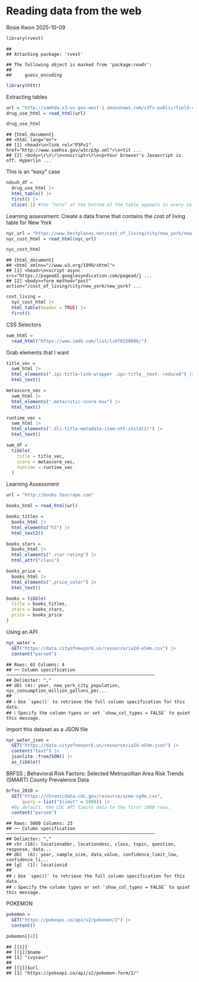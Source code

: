 Reading data from the web
================
Rosie Kwon
2025-10-09

``` r
library(rvest)
```

    ## 
    ## Attaching package: 'rvest'

    ## The following object is masked from 'package:readr':
    ## 
    ##     guess_encoding

``` r
library(httr)
```

Extracting tables

``` r
url = "http://samhda.s3-us-gov-west-1.amazonaws.com/s3fs-public/field-uploads/2k15StateFiles/NSDUHsaeShortTermCHG2015.htm"
drug_use_html = read_html(url)

drug_use_html
```

    ## {html_document}
    ## <html lang="en">
    ## [1] <head>\n<link rel="P3Pv1" href="http://www.samhsa.gov/w3c/p3p.xml">\n<tit ...
    ## [2] <body>\r\n\r\n<noscript>\r\n<p>Your browser's Javascript is off. Hyperlin ...

This is an “easy” case

``` r
ndsuh_df = 
  drug_use_html |> 
  html_table() |> 
  first() |> 
  slice(-1) #the “note” at the bottom of the table appears in every column in the first row. We need to remove that
```

Learning assessment: Create a data frame that contains the cost of
living table for New York

``` r
nyc_url = "https://www.bestplaces.net/cost_of_living/city/new_york/new_york"
nyc_cost_html = read_html(nyc_url)

nyc_cost_html
```

    ## {html_document}
    ## <html xmlns="//www.w3.org/1999/xhtml">
    ## [1] <head>\n<script async src="https://pagead2.googlesyndication.com/pagead/j ...
    ## [2] <body><form method="post" action="/cost_of_living/city/new_york/new_york? ...

``` r
cost_living =
  nyc_cost_html |> 
  html_table(header = TRUE) |> 
  first() 
```

CSS Selectors

``` r
swm_html = 
  read_html("https://www.imdb.com/list/ls070150896/")
```

Grab elements that I want

``` r
title_vec = 
  swm_html |> 
  html_elements(".ipc-title-link-wrapper .ipc-title__text--reduced") |> 
  html_text()

metascore_vec = 
  swm_html |>
  html_elements(".metacritic-score-box") |>
  html_text()

runtime_vec = 
  swm_html |>
  html_elements(".dli-title-metadata-item:nth-child(2)") |>
  html_text()

swm_df =
  tibble(
    title = title_vec,
    score = metascore_vec,
    runtime = runtime_vec
  )
```

Learning Assessment

``` r
url = "http://books.toscrape.com"

books_html = read_html(url)

books_titles = 
  books_html |> 
  html_elements("h3") |>
  html_text2()

books_stars = 
  books_html |>
  html_elements(".star-rating") |>
  html_attr("class")

books_price = 
  books_html |>
  html_elements(".price_color") |>
  html_text()

books = tibble(
  title = books_titles,
  stars = books_stars,
  price = books_price
)
```

Using an API

``` r
nyc_water = 
  GET("https://data.cityofnewyork.us/resource/ia2d-e54m.csv") |> 
  content("parsed")
```

    ## Rows: 65 Columns: 4
    ## ── Column specification ────────────────────────────────────────────────────────
    ## Delimiter: ","
    ## dbl (4): year, new_york_city_population, nyc_consumption_million_gallons_per...
    ## 
    ## ℹ Use `spec()` to retrieve the full column specification for this data.
    ## ℹ Specify the column types or set `show_col_types = FALSE` to quiet this message.

import this dataset as a JSON file

``` r
nyc_water_json = 
  GET("https://data.cityofnewyork.us/resource/ia2d-e54m.json") |> 
  content("text") |>
  jsonlite::fromJSON() |>
  as_tibble()
```

BRFSS ; Behavioral Risk Factors: Selected Metropolitan Area Risk Trends
(SMART) County Prevalence Data

``` r
brfss_2010 =  
  GET("https://chronicdata.cdc.gov/resource/acme-vg9e.csv",
      query = list("$limit" = 5000)) |> 
  #By default, the CDC API limits data to the first 1000 rows.
  content("parsed")
```

    ## Rows: 5000 Columns: 23
    ## ── Column specification ────────────────────────────────────────────────────────
    ## Delimiter: ","
    ## chr (16): locationabbr, locationdesc, class, topic, question, response, data...
    ## dbl  (6): year, sample_size, data_value, confidence_limit_low, confidence_li...
    ## lgl  (1): locationid
    ## 
    ## ℹ Use `spec()` to retrieve the full column specification for this data.
    ## ℹ Specify the column types or set `show_col_types = FALSE` to quiet this message.

POKEMON

``` r
pokemon =
  GET("https://pokeapi.co/api/v2/pokemon/2") |> 
  content()

pokemon[[4]]
```

    ## [[1]]
    ## [[1]]$name
    ## [1] "ivysaur"
    ## 
    ## [[1]]$url
    ## [1] "https://pokeapi.co/api/v2/pokemon-form/2/"
